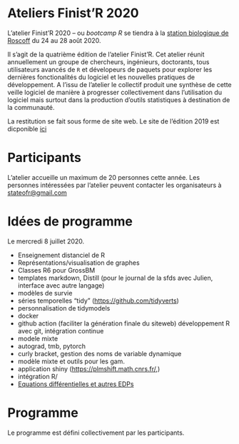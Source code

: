 Ateliers Finist’R 2020
================

L’atelier Finist’R 2020 – ou *bootcamp R* se tiendra à la [station
biologique de Roscoff](http://www.sb-roscoff.fr/) du 24 au 28 août 2020.

Il s’agit de la quatrième édition de l’atelier Finist’R. Cet atelier
réunit annuellement un groupe de chercheurs, ingénieurs, doctorants,
tous utilisateurs avancés de `R` et dévelopeurs de paquets pour explorer
les dernières fonctionalités du logiciel et les nouvelles pratiques de
développement. A l’issu de l’atelier le collectif produit une synthèse
de cette veille logiciel de manière à progresser collectivement dans
l’utilisation du logiciel mais surtout dans la production d’outils
statistiques à destination de la communauté.

La restitution se fait sous forme de site web. Le site de l’édition 2019
est dicponible [ici](https://stateofther.github.io/finistR2019/)

# Participants

L’atelier accueille un maximum de 20 personnes cette année. Les
personnes intéressées par l’atelier peuvent contacter les organisateurs
à <stateofr@gmail.com>

# Idées de programme

Le mercredi 8 juillet 2020.

  - Enseignement distanciel de R
  - Représentations/visualisation de graphes
  - Classes R6 pour GrossBM
  - templates markdown, Distill (pour le journal de la sfds avec Julien,
    interface avec autre langage)
  - modèles de survie
  - séries temporelles “tidy” (<https://github.com/tidyverts>)
  - personnalisation de tidymodels
  - docker
  - github action (faciliter la génération finale du siteweb)
    développement R avec git, intégration continue
  - modele mixte
  - autograd, tmb, pytorch
  - curly bracket, gestion des noms de variable dynamique
  - modèle mixte et outils pour les gam.
  - application shiny (<https://plmshift.math.cnrs.fr/>,)
  - intégration R/
  - [Equations différentielles et autres
    EDPs](https://pure.knaw.nl/ws/portalfiles/portal/462308/Soetaert_ea_4748.pdf)

# Programme

Le programme est défini collectivement par les participants.
